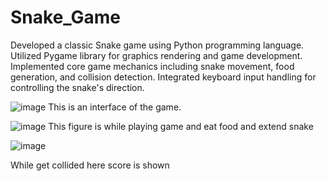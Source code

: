 # Snake_Game

Developed a classic Snake game using Python programming language.
Utilized Pygame library for graphics rendering and game development.
Implemented core game mechanics including snake movement, food generation, and collision detection.
Integrated keyboard input handling for controlling the snake's direction.

![image](https://github.com/2002kartik12/Snake_Game/assets/110666936/81896d49-f53d-4a84-91aa-dbff7a65e383)
This is an interface of the game.

![image](https://github.com/2002kartik12/Snake_Game/assets/110666936/bbc8a50b-b046-42c9-b8b3-20e46b75d2a8)
This figure is while playing game and eat food and extend snake

![image](https://github.com/2002kartik12/Snake_Game/assets/110666936/0ca339ff-6227-4525-9b03-7e3f4ea8767a)

While get collided here score is shown


